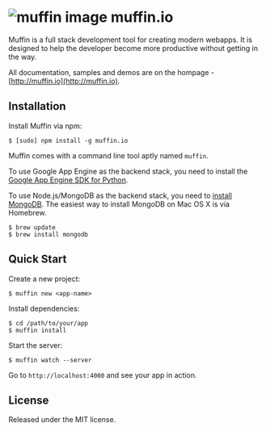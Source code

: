 # ![muffin image](https://secure.gravatar.com/avatar/e422d31c03da8d8db685dde4a350eb3d?s=60) muffin.io

Muffin is a full stack development tool for creating modern webapps. It is designed to help the developer become more productive without getting in the way.

All documentation, samples and demos are on the hompage - [http://muffin.io](http://muffin.io).

## Installation

Install Muffin via npm:

    $ [sudo] npm install -g muffin.io

Muffin comes with a command line tool aptly named `muffin`.

To use Google App Engine as the backend stack, you need to install the [Google App Engine SDK for Python](https://developers.google.com/appengine/downloads#Google_App_Engine_SDK_for_Python).

To use Node.js/MongoDB as the backend stack, you need to [install MongoDB](http://docs.mongodb.org/manual/installation/). The easiest way to install MongoDB on Mac OS X is via Homebrew.

    $ brew update
    $ brew install mongodb


## Quick Start

Create a new project:

    $ muffin new <app-name>

Install dependencies:

    $ cd /path/to/your/app
    $ muffin install

Start the server:

    $ muffin watch --server

Go to `http://localhost:4000` and see your app in action.


## License

Released under the MIT license.
